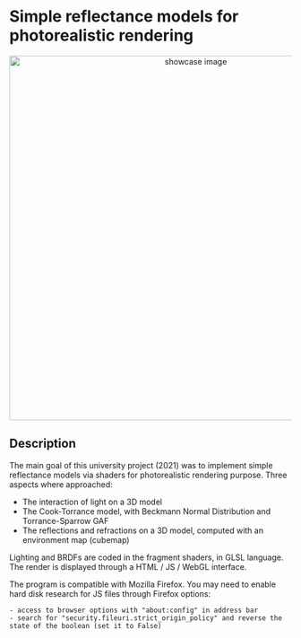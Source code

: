 # Simple reflectance models for photorealistic rendering

<p align=center>
  <img src="https://github.com/JinFrx/3d-engine-shaders/blob/master/repo_showcase.PNG" alt="showcase image" style="width: 650px; max-width: 100%; height: auto" title="Click to enlarge picture" />
</p>

## Description

The main goal of this university project (2021) was to implement simple reflectance models via shaders for photorealistic rendering purpose.
Three aspects where approached:
- The interaction of light on a 3D model
- The Cook-Torrance model, with Beckmann Normal Distribution and Torrance-Sparrow GAF
- The reflections and refractions on a 3D model, computed with an environment map (cubemap)

Lighting and BRDFs are coded in the fragment shaders, in GLSL language. The render is displayed through a HTML / JS / WebGL interface.

The program is compatible with Mozilla Firefox. You may need to enable hard disk research for JS files through Firefox options:

```
- access to browser options with "about:config" in address bar
- search for "security.fileuri.strict_origin_policy" and reverse the state of the boolean (set it to False)
```

